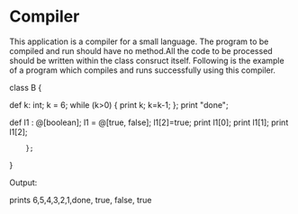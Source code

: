 # Compiler

This application is a compiler for a small language. The program to be compiled and run should have no method.All the code to be processed should be written within the class consruct itself. Following is the example of a program which compiles and runs successfully using this compiler.

class B {

def k: int;
k = 6;
while (k>0) 
{
	print k; 
	k=k-1;
}; 
print "done";

def l1 : @[boolean]; 
    l1 = @[true, false]; 
		l1[2]=true; 
		print l1[0];
		print l1[1];
		print l1[2];
		
		};

}


Output:

prints 6,5,4,3,2,1,done, true, false, true
